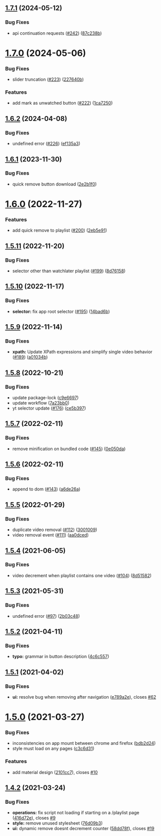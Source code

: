 ## [1.7.1](https://github.com/avallete/yt-playlists-delete-enhancer/compare/v1.7.0...v1.7.1) (2024-05-12)


### Bug Fixes

* api continuation requests ([#242](https://github.com/avallete/yt-playlists-delete-enhancer/issues/242)) ([87c238b](https://github.com/avallete/yt-playlists-delete-enhancer/commit/87c238b4d25777172d99f7c80475563cbae6e3ec))

# [1.7.0](https://github.com/avallete/yt-playlists-delete-enhancer/compare/v1.6.2...v1.7.0) (2024-05-06)

### Bug Fixes

- slider truncation ([#223](https://github.com/avallete/yt-playlists-delete-enhancer/issues/223)) ([227640b](https://github.com/avallete/yt-playlists-delete-enhancer/commit/227640b128f557b4c9259a88a4e45481f4a4d78a))

### Features

- add mark as unwatched button ([#222](https://github.com/avallete/yt-playlists-delete-enhancer/issues/222)) ([1ca7250](https://github.com/avallete/yt-playlists-delete-enhancer/commit/1ca725037caf0977b12d94f7f8d29260bd5bc3a6))

## [1.6.2](https://github.com/avallete/yt-playlists-delete-enhancer/compare/v1.6.1...v1.6.2) (2024-04-08)

### Bug Fixes

- undefined error ([#226](https://github.com/avallete/yt-playlists-delete-enhancer/issues/226)) ([ef135a3](https://github.com/avallete/yt-playlists-delete-enhancer/commit/ef135a31d4970538544b686c07cd2867c279e0bb))

## [1.6.1](https://github.com/avallete/yt-playlists-delete-enhancer/compare/v1.6.0...v1.6.1) (2023-11-30)

### Bug Fixes

- quick remove button download ([2e2b1f0](https://github.com/avallete/yt-playlists-delete-enhancer/commit/2e2b1f0d987c939ff9b54798bca7d0d6048fcb6c))

# [1.6.0](https://github.com/avallete/yt-playlists-delete-enhancer/compare/v1.5.11...v1.6.0) (2022-11-27)

### Features

- add quick remove to playlist ([#200](https://github.com/avallete/yt-playlists-delete-enhancer/issues/200)) ([2eb5e91](https://github.com/avallete/yt-playlists-delete-enhancer/commit/2eb5e910778d1af85deac9a2eccb4a60b1b92df1))

## [1.5.11](https://github.com/avallete/yt-playlists-delete-enhancer/compare/v1.5.10...v1.5.11) (2022-11-20)

### Bug Fixes

- selector other than watchlater playlist ([#199](https://github.com/avallete/yt-playlists-delete-enhancer/issues/199)) ([8d76158](https://github.com/avallete/yt-playlists-delete-enhancer/commit/8d76158d21821ff264aafb86f0bc829aabfc4c4b))

## [1.5.10](https://github.com/avallete/yt-playlists-delete-enhancer/compare/v1.5.9...v1.5.10) (2022-11-17)

### Bug Fixes

- **selector:** fix app root selector ([#195](https://github.com/avallete/yt-playlists-delete-enhancer/issues/195)) ([14bad6b](https://github.com/avallete/yt-playlists-delete-enhancer/commit/14bad6be7563a832664143d2d81229cb767ac7fe))

## [1.5.9](https://github.com/avallete/yt-playlists-delete-enhancer/compare/v1.5.8...v1.5.9) (2022-11-14)

### Bug Fixes

- **xpath:** Update XPath expressions and simplify single video behavior ([#189](https://github.com/avallete/yt-playlists-delete-enhancer/issues/189)) ([a01034b](https://github.com/avallete/yt-playlists-delete-enhancer/commit/a01034b0d66bd2300c58406a5f626ba746b32da7))

## [1.5.8](https://github.com/avallete/yt-playlists-delete-enhancer/compare/v1.5.7...v1.5.8) (2022-10-21)

### Bug Fixes

- update package-lock ([c9e6697](https://github.com/avallete/yt-playlists-delete-enhancer/commit/c9e6697e2885bca40c53796da14a242d2ae8dc01))
- update workflow ([7a23bb0](https://github.com/avallete/yt-playlists-delete-enhancer/commit/7a23bb0adce02b4158546ef087da14ebb420c57b))
- yt selector update ([#176](https://github.com/avallete/yt-playlists-delete-enhancer/issues/176)) ([ce5b397](https://github.com/avallete/yt-playlists-delete-enhancer/commit/ce5b39742db7ba63d371a71220c81794159baf04))

## [1.5.7](https://github.com/avallete/yt-playlists-delete-enhancer/compare/v1.5.6...v1.5.7) (2022-02-11)

### Bug Fixes

- remove minification on bundled code ([#145](https://github.com/avallete/yt-playlists-delete-enhancer/issues/145)) ([0e050da](https://github.com/avallete/yt-playlists-delete-enhancer/commit/0e050dab7ac7f777daee0fe3d97dec5d0772031a))

## [1.5.6](https://github.com/avallete/yt-playlists-delete-enhancer/compare/v1.5.5...v1.5.6) (2022-02-11)

### Bug Fixes

- append to dom ([#143](https://github.com/avallete/yt-playlists-delete-enhancer/issues/143)) ([a6de26a](https://github.com/avallete/yt-playlists-delete-enhancer/commit/a6de26a5bbcbc5cc3f8b33e93fe15479652dfa75))

## [1.5.5](https://github.com/avallete/yt-playlists-delete-enhancer/compare/v1.5.4...v1.5.5) (2022-01-29)

### Bug Fixes

- duplicate video removal ([#112](https://github.com/avallete/yt-playlists-delete-enhancer/issues/112)) ([3001009](https://github.com/avallete/yt-playlists-delete-enhancer/commit/30010099662770a20558472c10467cb3292dc398))
- video removal event ([#111](https://github.com/avallete/yt-playlists-delete-enhancer/issues/111)) ([aa0dced](https://github.com/avallete/yt-playlists-delete-enhancer/commit/aa0dced69053e491ca048a3661f771e7419b6102))

## [1.5.4](https://github.com/avallete/yt-playlists-delete-enhancer/compare/v1.5.3...v1.5.4) (2021-06-05)

### Bug Fixes

- video decrement when playlist contains one video ([#104](https://github.com/avallete/yt-playlists-delete-enhancer/issues/104)) ([8d51582](https://github.com/avallete/yt-playlists-delete-enhancer/commit/8d51582d411f37c266a09787a1850e3921eb85bd))

## [1.5.3](https://github.com/avallete/yt-playlists-delete-enhancer/compare/v1.5.2...v1.5.3) (2021-05-31)

### Bug Fixes

- undefined error ([#97](https://github.com/avallete/yt-playlists-delete-enhancer/issues/97)) ([2b03c48](https://github.com/avallete/yt-playlists-delete-enhancer/commit/2b03c48b45f59d45e1910e75baa823feba9af973))

## [1.5.2](https://github.com/avallete/yt-playlists-delete-enhancer/compare/v1.5.1...v1.5.2) (2021-04-11)

### Bug Fixes

- **typo:** grammar in button description ([4c6c557](https://github.com/avallete/yt-playlists-delete-enhancer/commit/4c6c557cf3cfb23c065564470645f9eca8e64f14))

## [1.5.1](https://github.com/avallete/yt-playlists-delete-enhancer/compare/v1.5.0...v1.5.1) (2021-04-02)

### Bug Fixes

- **ui:** resolve bug when removing after navigation ([e789a2e](https://github.com/avallete/yt-playlists-delete-enhancer/commit/e789a2e6aaa873a6aa37633b8eae65beca3fdfcf)), closes [#62](https://github.com/avallete/yt-playlists-delete-enhancer/issues/62)

# [1.5.0](https://github.com/avallete/yt-playlists-delete-enhancer/compare/v1.4.2...v1.5.0) (2021-03-27)

### Bug Fixes

- inconsistencies on app mount between chrome and firefox ([bdb2d24](https://github.com/avallete/yt-playlists-delete-enhancer/commit/bdb2d24a73bd3ae6dae11de6fff561da952ceaa8))
- style must load on any pages ([c3c6d31](https://github.com/avallete/yt-playlists-delete-enhancer/commit/c3c6d31b3463469b96e4dcf8cbd2b88b39cbff90))

### Features

- add material design ([2101cc7](https://github.com/avallete/yt-playlists-delete-enhancer/commit/2101cc7fd38e41d48343bf168e582c3cf216c937)), closes [#10](https://github.com/avallete/yt-playlists-delete-enhancer/issues/10)

## [1.4.2](https://github.com/avallete/yt-playlists-delete-enhancer/compare/v1.4.1...v1.4.2) (2021-03-24)

### Bug Fixes

- **operations:** fix script not loading if starting on a /playlist page ([416d72e](https://github.com/avallete/yt-playlists-delete-enhancer/commit/416d72e9e9560f75f0b9f6e8297a2eacf19640f9)), closes [#9](https://github.com/avallete/yt-playlists-delete-enhancer/issues/9)
- **style:** remove unused stylesheet ([76d09b3](https://github.com/avallete/yt-playlists-delete-enhancer/commit/76d09b341e91a21c277cf0e13bc0343cd1d23ec5))
- **ui:** dynamic remove doesnt decrement counter ([58dd78f](https://github.com/avallete/yt-playlists-delete-enhancer/commit/58dd78fa780c79acbe51dec137a196bf6f29938b)), closes [#19](https://github.com/avallete/yt-playlists-delete-enhancer/issues/19)
